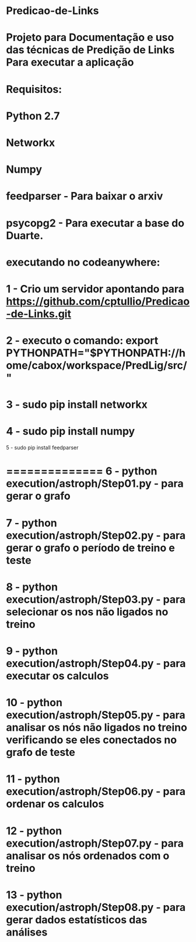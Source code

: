 # Predicao-de-Links
Projeto para Documentação e uso das técnicas de Predição de Links
Para executar a aplicação
==============
Requisitos:
==============


Python 2.7
==============

Networkx
==============

Numpy
==============

feedparser - Para baixar o arxiv
==============

psycopg2 - Para executar a base do Duarte.
==============
executando no codeanywhere:
==============

1 - Crio um servidor apontando para https://github.com/cptullio/Predicao-de-Links.git
==============
2 - executo o comando: export PYTHONPATH="$PYTHONPATH://home/cabox/workspace/PredLig/src/" 
==============
3 - sudo pip install networkx
==============
4 - sudo pip install numpy
==============
5 - sudo pip install feedparser

==============
6 - python execution/astroph/Step01.py  - para gerar o grafo
==============

7 - python execution/astroph/Step02.py  - para gerar o grafo o período de treino e teste
==============

8 - python execution/astroph/Step03.py  - para selecionar os nos não ligados no treino
==============

9 - python execution/astroph/Step04.py  - para executar os calculos
==============

10 - python execution/astroph/Step05.py  - para analisar os nós não ligados no treino verificando se eles conectados no grafo de teste
==============

11 - python execution/astroph/Step06.py  - para ordenar os calculos
==============

12 - python execution/astroph/Step07.py  - para analisar os nós ordenados com o treino
==============

13 - python execution/astroph/Step08.py  - para gerar dados estatísticos das análises
==============






